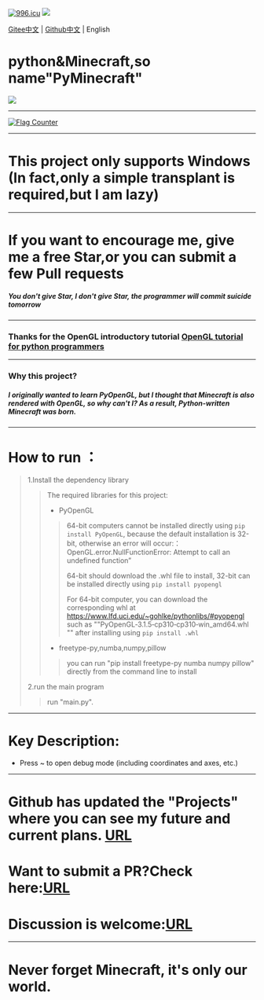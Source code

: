 <a href="https://996.icu"><img src="https://img.shields.io/badge/link-996.icu-red.svg" alt="996.icu" /></a>
<img src="https://img.shields.io/badge/Fast-Based on PyOpenGL,not PyGame-blue.svg" />

[Gitee中文](https://gitee.com/chinese/PyMinecraft/) | [Github中文](https://github.com/chinese-wzq/PyMinecraft/) | English
# python&Minecraft,so name"PyMinecraft"
![](https://www.wumouren.xyz/wp-content/uploads/2022/01/pyminecraft.png)
******************************************************************************
<a href="https://info.flagcounter.com/zBbk"><img src="https://s05.flagcounter.com/map/zBbk/size_l/txt_000000/border_CCCCCC/pageviews_1/viewers_0/flags_0/" alt="Flag Counter" border="0"></a>
******************************************************************************
# This project only supports Windows (In fact,only a simple transplant is required,but I am lazy)
******************************************************************************
# If you want to encourage me, give me a free Star,or you can submit a few Pull requests
##### You don't give Star, I don't give Star, the programmer will commit suicide tomorrow
******************************************************************************
### Thanks for the OpenGL introductory tutorial [OpenGL tutorial for python programmers](https://blog.csdn.net/xufive/article/details/86565130)
******************************************************************************
### Why this project?
##### I originally wanted to learn PyOpenGL, but I thought that Minecraft is also rendered with OpenGL, so why can't I? As a result, Python-written Minecraft was born.
******************************************************************************

# How to run ：
>1.Install the dependency library
>>The required libraries for this project:
>>* PyOpenGL
>>>64-bit computers cannot be installed directly using `pip install PyOpenGL`, because the default installation is 32-bit, otherwise an error will occur:：OpenGL.error.NullFunctionError: Attempt to call an undefined function”
>>>
>>>64-bit should download the .whl file to install, 32-bit can be installed directly using `pip install pyopengl`
>>>
>>>For 64-bit computer, you can download the corresponding whl at https://www.lfd.uci.edu/~gohlke/pythonlibs/#pyopengl such as ""PyOpenGL‑3.1.5‑cp310‑cp310‑win_amd64.whl "" after installing using `pip install .whl`
>>* freetype-py,numba,numpy,pillow
>>>you can run "pip install freetype-py numba numpy pillow" directly from the command line to install
>
>2.run the main program
>>run "main.py".
******************************************************************************
# Key Description:
* Press ~ to open debug mode (including coordinates and axes, etc.)
******************************************************************************
# Github has updated the "Projects" where you can see my future and current plans. [URL](https://github.com/chinese-wzq/PyMinecraft/projects/)
# Want to submit a PR?Check here:[URL](https://github.com/chinese-wzq/PyMinecraft/projects/6)
# Discussion is welcome:[URL](https://github.com/chinese-wzq/PyMinecraft/discussions)
******************************************************************************
# Never forget Minecraft, it's only our world.
